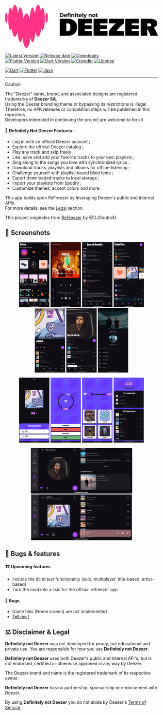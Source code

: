 ![Definitely not Deezer](./assets/banner.png?raw=true)

[![Latest Version](https://img.shields.io/github/v/release/PetitPrinc3/DefinitelyNotDeezer?color=blue)](../../releases/latest)
[![Release date](https://img.shields.io/github/release-date/PetitPrinc3/DefinitelyNotDeezer)](../../releases/latest)
[![Downloads](https://img.shields.io/github/downloads/PetitPrinc3/DefinitelyNotDeezer/total?color=blue&label=downloads)](../../releases)  
[![Flutter Version](https://shields.io/badge/Flutter-v3.27.1-darkgreen.svg)](https://docs.flutter.dev/tools/sdk)
[![Dart Version](https://shields.io/badge/Dart-v3.6.0-darkgreen.svg)](https://dart.dev/get-dart)
[![Crowdin](https://badges.crowdin.net/refreezer/localized.svg)](https://crowdin.com/project/refreezer)
[![License](https://img.shields.io/github/license/PetitPrinc3/Deezer?flat)](./LICENSE)

[![Dart](https://img.shields.io/badge/Dart-0175C2?style=for-the-badge&logo=dart&logoColor=white)](https://dart.dev/)
[![Flutter](https://img.shields.io/badge/Flutter-02569B?style=for-the-badge&logo=flutter&logoColor=white)](https://flutter.dev/)
[![Java](https://img.shields.io/badge/Java-ED8B00?style=for-the-badge&logo=openjdk&logoColor=white)](https://www.java.com/)

---

>[!CAUTION]
> The "Deezer" name, brand, and associated designs are registered trademarks of **Deezer SA**.  
> Using the Deezer branding theme or bypassing its restrictions is illegal.  
> Therefore, no APK releases or compilation steps will be published in this repository.  
> Developers interested in continuing the project are welcome to fork it.  

#### :rocket: Definitely Not Deezer Features :
- Log in with an official Deezer account ;
- Explore the official Deezer catalog ;
- Play any track and skip freely ;
- Like, save and add your favorite tracks to your own playlists ;
- Sing along to the songs you love with synchronized lyrics ;
- Download tracks, playlists and albums for offline listening ;
- Challenge yourself with playlist-based blind tests ;
- Export downloaded tracks to local storage ;
- Import your playlists from Spotify ;
- Customize themes, accent colors and more.

This app builds upon ReFreezer by leveraging Deezer's public and internal APIs.  
For more details, see the [Legal](#balance_scale-disclaimer--legal) section. 

This project originates from [ReFreezer](https://github.com/DJDoubleD/ReFreezer) by @DJDoubleD.  


## :camera_flash: Screenshots

<p align="center">
    <img src="./assets/screenshots/Mod_home.png" width=100>
    <img src="./assets/screenshots/Mod_player.png" width=100>
    <img src="./assets/screenshots/Mod_search.png" width=100>
    <img src="./assets/screenshots/Mod_favorites.png" width=100>
    <img src="./assets/screenshots/Mod_playlists.png" width=100>
    <img src="./assets/screenshots/Mod_artists.png" width=100>
    <img src="./assets/screenshots/Mod_menu.png" width=100>
</p>
<p align="center">
    <img src="./assets/screenshots/chooseBlindTest.png" width=100>
    <img src="./assets/screenshots/blindTrackTest.png" width=100>
    <img src="./assets/screenshots/blindArtistTest.png" width=100>
    <img src="./assets/screenshots/blindResults.png" width=100>
</p>
<p align="center">
    <img src="./assets/screenshots/landscape_artist.png" height=150>
    <img src="./assets/screenshots/landscape_playlist.png" height=150>
</p>

## :star2: Bugs & features

#### :building_construction: Upcoming features
- Include the blind test functionality (solo, multiplayer, title-based, artist-based)
- Turn the mod into a skin for the official refreezer app

#### :lady_beetle: Bugs
- Game tiles (Home screen) are not implemented
- [Tell me !](https://github.com/PetitPrinc3/Deezer/issues)

## :balance_scale: Disclaimer & Legal

**Definitely not Deezer** was not developed for piracy, but educational and private use.
You are responsible for how you use **Definitely not Deezer**.

**Definitely not Deezer** uses both Deezer's public and internal API's, but is not endorsed, certified or otherwise approved in any way by Deezer.

The Deezer brand and name is the registered trademark of its respective owner.

**Definitely not Deezer** has no partnership, sponsorship or endorsement with Deezer.

By using **Definitely not Deezer** you do not abide by Deezer's [Terms of Service](https://www.deezer.com/legal/cgu)
